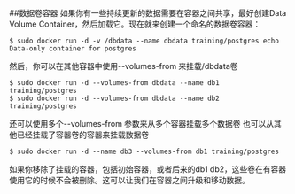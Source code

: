##数据卷容器
如果你有一些持续更新的数据需要在容器之间共享，最好创建Data Volume Container，然后加载它。现在就来创建一个命名的数据卷容器：
```
$ sudo docker run -d -v /dbdata --name dbdata training/postgres echo Data-only container for postgres
```
然后，你可以在其他容器中使用--volumes-from 来挂载/dbdata卷
```
$ sudo docker run -d --volumes-from dbdata --name db1 training/postgres
$ sudo docker run -d --volumes-from dbdata --name db2 training/postgres
```
还可以使用多个--volumes-from 参数来从多个容器挂载多个数据卷
也可以从其他已经挂载了容器卷的容器来挂载数据卷
```
$ sudo docker run -d --name db3 --volumes-from db1 training/postgres
```
如果你移除了挂载的容器，包括初始容器，或者后来的db1 db2，这些卷在有容器使用它的时候不会被删除。这可以让我们在容器之间升级和移动数据。